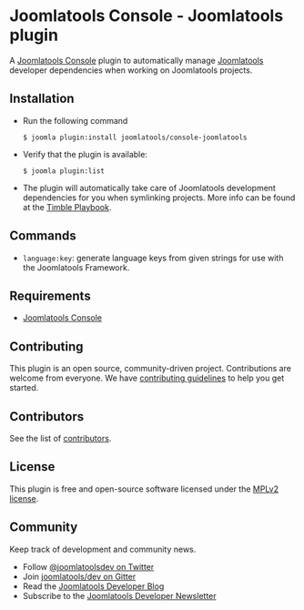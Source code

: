 # Joomlatools Console - Joomlatools plugin

A [Joomlatools Console](https://www.joomlatools.com/developer/tools/console/) plugin to automatically manage [Joomlatools](https://www.joomlatools.com) developer dependencies when working on Joomlatools projects.

## Installation

* Run the following command

	`$ joomla plugin:install joomlatools/console-joomlatools`

* Verify that the plugin is available:

	`$ joomla plugin:list`

* The plugin will automatically take care of Joomlatools development dependencies for you when symlinking projects. More info can be found at the [Timble Playbook](http://www.timble.net/playbook/#joomlatools-development).

## Commands 

* `language:key`: generate language keys from given strings for use with the Joomlatools Framework.

## Requirements

* [Joomlatools Console](https://www.joomlatools.com/developer/tools/console/)

## Contributing

This plugin is an open source, community-driven project. Contributions are welcome from everyone. We have [contributing guidelines](CONTRIBUTING.md) to help you get started.

## Contributors

See the list of [contributors](https://github.com/joomlatools/joomlatools-console-joomlatools/contributors).

## License

This plugin is free and open-source software licensed under the [MPLv2 license](LICENSE).

## Community

Keep track of development and community news.

* Follow [@joomlatoolsdev on Twitter](https://twitter.com/joomlatoolsdev)
* Join [joomlatools/dev on Gitter](http://gitter.im/joomlatools/dev)
* Read the [Joomlatools Developer Blog](https://www.joomlatools.com/developer/blog/)
* Subscribe to the [Joomlatools Developer Newsletter](https://www.joomlatools.com/developer/newsletter/)
